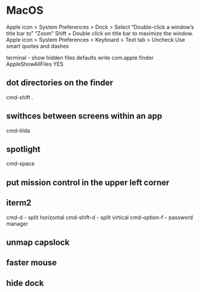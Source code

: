 # MacOS

Apple icon > System Preferences > Dock > Select “Double-click a window’s title bar to” “Zoom” Shift + Double click on title bar to maximize the window.
Apple icon > System Preferences > Keyboard > Text tab >  Uncheck Use smart quotes and dashes

terminal - show hidden files
defaults write com.apple.finder AppleShowAllFiles YES

## dot directories on the finder
cmd-shift .

## swithces between screens within an app
cmd-tilda

## spotlight
cmd-space 

## put mission control in the upper left corner

## iterm2
cmd-d - split horizontal
cmd-shift-d - split virtical
cmd-option-f - password manager

## unmap capslock

## faster mouse
## hide dock

